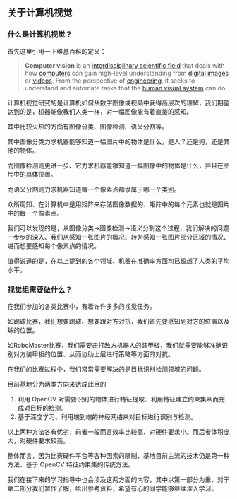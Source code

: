 ## 关于计算机视觉

### 什么是计算机视觉？

首先这里引用一下维基百科的定义：

> **Computer vision** is an [interdisciplinary scientific field](https://en.wikipedia.org/wiki/Interdisciplinarity) that deals with how [computers](https://en.wikipedia.org/wiki/Computer) can gain high-level understanding from [digital images](https://en.wikipedia.org/wiki/Digital_image) or [videos](https://en.wikipedia.org/wiki/Video). From the perspective of [engineering](https://en.wikipedia.org/wiki/Engineering), it seeks to understand and automate tasks that the [human visual system](https://en.wikipedia.org/wiki/Human_visual_system) can do.

计算机视觉研究的是计算机如何从数字图像或视频中获得高层次的理解，我们期望达到的是，机器能像我们人类一样，对一幅图像能有着直接的感知。

其中比较火热的方向有图像分类、图像检测、语义分割等。

其中图像分类力求机器能够知道一幅图片中的物体是什么，是人？还是狗，还是其他的物体。

而图像检测则更进一步、它力求机器能够知道一幅图像中的物体是什么，并且在图片中的具体位置。

而语义分割则力求机器知道每一个像素点都隶属于哪一个类别。

众所周知、在计算机中是用矩阵来存储图像数据的、矩阵中的每个元素也就是图片中的每一个像素点。

我们可以发现的是，从图像分类->图像检测->语义分割这个过程，我们解决的问题一步步的深入、我们从感知一张图片的概况、转为感知一张图片部分区域的情况、进而想要感知每个像素点的情况。

值得说道的是，在以上提到的各个领域、机器在准确率方面均已超越了人类的平均水平。

### 视觉组需要做什么？

在我们参加的各类比赛中，有着许许多多的视觉任务。

如踢球比赛，我们想要踢球、想要跟对方对抗，我们首先要感知到对方的位置以及球的位置。

如RoboMaster比赛，我们需要击打敌方机器人的装甲板，我们就需要能够准确识别对方装甲板的位置、从而协助上层进行策略等方面的对抗。

在我们的比赛过程中，我们常常需要解决的是目标识别检测领域的问题。

目前基地分为两类方向来达成此目的

1. 利用 OpenCV 对需要识别的物体进行特征提取、利用特征建立约束集从而完成对目标的检测。
2. 基于深度学习、利用端到端的神经网络来对目标进行识别与检测。

以上两种方法各有优劣，前者一般而言效率比较高、对硬件要求小。而后者体积庞大，对硬件要求较高。

整体而言，因为比赛硬件平台等各种因素的限制，基地目前主流的技术仍是第一种方法、基于 OpenCV 特征约束集的传统方法。

我们在接下来的学习指导中也会涉及这两方面的内容，其中以第一部分为重、对于第二部分我们暂作了解，给出参考资料，希望有心的同学能够继续深入学习。


